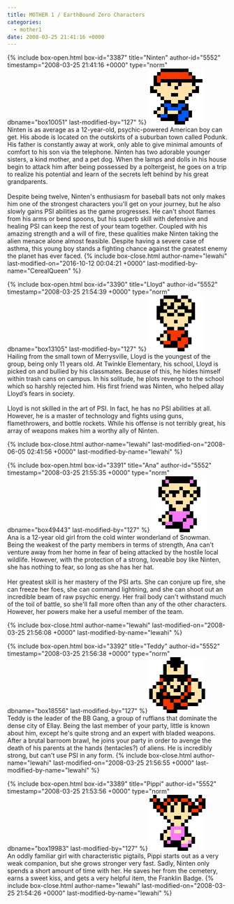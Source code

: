```yaml
---
title: MOTHER 1 / EarthBound Zero Characters
categories:
  - mother1
date: 2008-03-25 21:41:16 +0000
---
```

{% include box-open.html box-id="3387" title="Ninten" author-id="5552" timestamp="2008-03-25 21:41:16 +0000" type="norm" dbname="box10051" last-modified-by="127" %}
<IMG class="picleft" src="ninten.png" /><br />Ninten is as average as a 12-year-old, psychic-powered American boy can get. His abode is located on the outskirts of a suburban town called Podunk. His father is constantly away at work, only able to give minimal amounts of comfort to his son via the telephone. Ninten has two adorable younger sisters, a kind mother, and a pet dog. When the lamps and dolls in his house begin to attack him after being possessed by a poltergeist, he goes on a trip to realize his potential and learn of the secrets left behind by his great grandparents.<br />
<br />
Despite being twelve, Ninten's enthusiasm for baseball bats not only makes him one of the strongest characters you'll get on your journey, but he also slowly gains PSI abilities as the game progresses. He can't shoot flames from his arms or bend spoons, but his superb skill with defensive and healing PSI can keep the rest of your team together. Coupled with his amazing strength and a will of fire, these qualities make Ninten taking the alien menace alone almost feasible. Despite having a severe case of asthma, this young boy stands a fighting chance against the greatest enemy the planet has ever faced.
{% include box-close.html author-name="lewahi" last-modified-on="2016-10-12 00:04:21 +0000" last-modified-by-name="CerealQueen" %}

{% include box-open.html box-id="3390" title="Lloyd" author-id="5552" timestamp="2008-03-25 21:54:39 +0000" type="norm" dbname="box13105" last-modified-by="127" %}
<IMG class="picleft" src="lloyd.png" /><br />Hailing from the small town of Merrysville, Lloyd is the youngest of the group, being only 11 years old. At Twinkle Elementary, his school, Lloyd is picked on and bullied by his classmates. Because of this, he hides himself within trash cans on campus. In his solitude, he plots revenge to the school which so harshly rejected him. His first friend was Ninten, who helped allay Lloyd’s fears in society.<br />
<br />
Lloyd is not skilled in the art of PSI. In fact, he has no PSI abilities at all. However, he is a master of technology and fights using guns, flamethrowers, and bottle rockets. While his offense is not terribly great, his array of weapons makes him a worthy ally of Ninten.

{% include box-close.html author-name="lewahi" last-modified-on="2008-06-05 02:41:56 +0000" last-modified-by-name="lewahi" %}

{% include box-open.html box-id="3391" title="Ana" author-id="5552" timestamp="2008-03-25 21:55:35 +0000" type="norm" dbname="box49443" last-modified-by="127" %}
<IMG class="picleft" src="ana.png" /><br />Ana is a 12-year old girl from the cold winter wonderland of Snowman. Being the weakest of the party members in terms of strength, Ana can’t venture away from her home in fear of being attacked by the hostile local wildlife. However, with the protection of a strong, loveable boy like Ninten, she has nothing to fear, so long as she has her hat.<br />
<br />
Her greatest skill is her mastery of the PSI arts. She can conjure up fire, she can freeze her foes, she can command lightning, and she can shoot out an incredible beam of raw psychic energy. Her frail body can't withstand much of the toil of battle, so she'll fall more often than any of the other characters. However, her powers make her a useful member of the team. 

{% include box-close.html author-name="lewahi" last-modified-on="2008-03-25 21:56:08 +0000" last-modified-by-name="lewahi" %}

{% include box-open.html box-id="3392" title="Teddy" author-id="5552" timestamp="2008-03-25 21:56:38 +0000" type="norm" dbname="box18556" last-modified-by="127" %}
<IMG class="picleft" src="teddy.png" /><br />Teddy is the leader of the BB Gang, a group of ruffians that dominate the dense city of Ellay. Being the last member of your party, little is known about him, except he's quite strong and an expert with bladed weapons. After a brutal barroom brawl, he joins your party in order to avenge the death of his parents at the hands (tentacles?) of aliens. He is incredibly strong, but can't use PSI in any form.
{% include box-close.html author-name="lewahi" last-modified-on="2008-03-25 21:56:55 +0000" last-modified-by-name="lewahi" %}

{% include box-open.html box-id="3389" title="Pippi" author-id="5552" timestamp="2008-03-25 21:53:56 +0000" type="norm" dbname="box19983" last-modified-by="127" %}
<IMG class="picleft" src="pippi.png" /><br />An oddly familiar girl with characteristic pigtails, Pippi starts out as a very weak companion, but she grows stronger very fast. Sadly, Ninten only spends a short amount of time with her. He saves her from the cemetery, earns a sweet kiss, and gets a very helpful item, the Franklin Badge.
{% include box-close.html author-name="lewahi" last-modified-on="2008-03-25 21:54:26 +0000" last-modified-by-name="lewahi" %}

